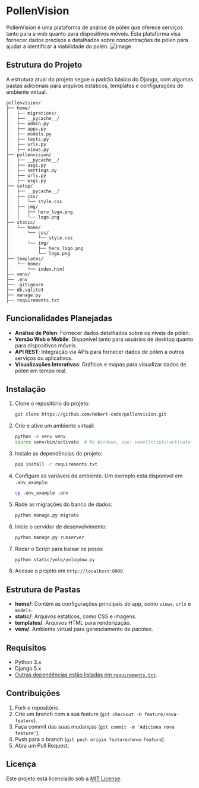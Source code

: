# PollenVision

PollenVision é uma plataforma de análise de pólen que oferece serviços tanto para a web quanto para dispositivos móveis. Esta plataforma visa fornecer dados precisos e detalhados sobre concentrações de pólen para ajudar a identificar a viabilidade do polén.
![image](https://github.com/user-attachments/assets/18e271b0-48bd-4125-82b6-f8379c59ec76)

## Estrutura do Projeto

A estrutura atual do projeto segue o padrão básico do Django, com algumas pastas adicionais para arquivos estáticos, templates e configurações de ambiente virtual.

```plaintext
pollenvision/
├── home/
│   ├── migrations/
│   ├── __pycache__/
│   ├── admin.py
│   ├── apps.py
│   ├── models.py
│   ├── tests.py
│   ├── urls.py
│   ├── views.py
├── pollenvision/
│   ├── __pycache__/
│   ├── asgi.py
│   ├── settings.py
│   ├── urls.py
│   ├── wsgi.py
├── setup/
│   ├── __pycache__/
│   ├── css/
│   │   └── style.css
│   ├── img/
│   │   ├── hero_logo.png
│   │   └── logo.png
├── static/
│   └── home/
│       └── css/
│           └── style.css
│       └── img/
│           ├── hero_logo.png
│           └── logo.png
├── templates/
│   └── home/
│       └── index.html
├── venv/
├── .env
├── .gitignore
├── db.sqlite3
├── manage.py
├── requirements.txt
```

## Funcionalidades Planejadas

- **Análise de Pólen**: Fornecer dados detalhados sobre os níveis de pólen.
- **Versão Web e Mobile**: Disponível tanto para usuários de desktop quanto para dispositivos móveis.
- **API REST**: Integração via APIs para fornecer dados de pólen a outros serviços ou aplicativos.
- **Visualizações Interativas**: Gráficos e mapas para visualizar dados de pólen em tempo real.

## Instalação

1. Clone o repositório do projeto:

   ```bash
   git clone https://github.com/Hebert-code/pollenvision.git
   ```

2. Crie e ative um ambiente virtual:

   ```bash
   python -m venv venv
   source venv/bin/activate  # No Windows, use: venv\Scripts\activate
   ```

3. Instale as dependências do projeto:

   ```bash
   pip install -r requirements.txt
   ```

4. Configure as variáveis de ambiente. Um exemplo está disponível em `.env_example`:

   ```bash
   cp .env_example .env
   ```

5. Rode as migrações do banco de dados:

   ```bash
   python manage.py migrate
   ```

6. Inicie o servidor de desenvolvimento:

   ```bash
   python manage.py runserver
   ```
7. Rodar o Script para baixar os pesos
   ```bash
   python static/yolo/yologdow.py
   ```

8. Acesse o projeto em `http://localhost:8000`.

## Estrutura de Pastas

- **home/**: Contém as configurações principais do app, como `views`, `urls` e `models`.
- **static/**: Arquivos estáticos, como CSS e imagens.
- **templates/**: Arquivos HTML para renderização.
- **venv/**: Ambiente virtual para gerenciamento de pacotes.

## Requisitos

- Python 3.x
- Django 5.x
- [Outras dependências estão listadas em `requirements.txt`](requirements.txt).

## Contribuições

1. Fork o repositório.
2. Crie um branch com a sua feature (`git checkout -b feature/nova-feature`).
3. Faça commit das suas mudanças (`git commit -m 'Adiciona nova feature'`).
4. Push para o branch (`git push origin feature/nova-feature`).
5. Abra um Pull Request.

## Licença

Este projeto está licenciado sob a [MIT License](LICENSE).


